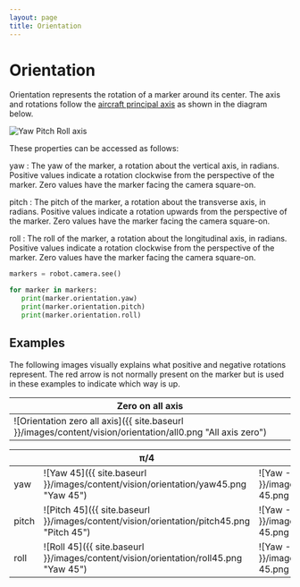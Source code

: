 ```yaml
---
layout: page
title: Orientation
---
```


# Orientation

Orientation represents the rotation of a marker around its center.
The axis and rotations follow the [aircraft principal axis](https://en.wikipedia.org/wiki/Aircraft_principal_axes) as shown in the diagram below.

![Yaw Pitch Roll axis](https://upload.wikimedia.org/wikipedia/commons/c/c1/Yaw_Axis_Corrected.svg "Yaw Pitch Roll axis")

These properties can be accessed as follows:

yaw
:   The yaw of the marker, a rotation about the vertical axis, in radians.
    Positive values indicate a rotation clockwise from the perspective of the marker.
    Zero values have the marker facing the camera square-on.

pitch
:   The pitch of the marker, a rotation about the transverse axis, in radians.
    Positive values indicate a rotation upwards from the perspective of the marker.
    Zero values have the marker facing the camera square-on.

roll
:   The roll of the marker, a rotation about the longitudinal axis, in radians.
    Positive values indicate a rotation clockwise from the perspective of the marker.
    Zero values have the marker facing the camera square-on.

~~~~~ python
markers = robot.camera.see()

for marker in markers:
   print(marker.orientation.yaw)
   print(marker.orientation.pitch)
   print(marker.orientation.roll)
~~~~~


## Examples

The following images visually explains what positive and negative rotations represent.
The red arrow is not normally present on the marker but is used in these examples to indicate which way is up.

|Zero on all axis|
|---|
|![Orientation zero all axis]({{ site.baseurl }}/images/content/vision/orientation/all0.png "All axis zero")|

|       |&pi;/4 |-&pi;/4|
|-------|-------|-------|
|yaw    |![Yaw 45]({{ site.baseurl }}/images/content/vision/orientation/yaw45.png "Yaw 45")|![Yaw -45]({{ site.baseurl }}/images/content/vision/orientation/yaw-45.png "Yaw -45")|
|pitch  |![Pitch 45]({{ site.baseurl }}/images/content/vision/orientation/pitch45.png "Pitch 45")|![Yaw -45]({{ site.baseurl }}/images/content/vision/orientation/pitch-45.png "Pitch -45")|
|roll   |![Roll 45]({{ site.baseurl }}/images/content/vision/orientation/roll45.png "Yaw 45")|![Yaw -45]({{ site.baseurl }}/images/content/vision/orientation/roll-45.png "Roll -45")|
